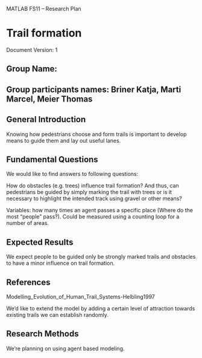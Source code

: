 MATLAB FS11 – Research Plan

Trail formation
===============


Document Version: 1 

Group Name:
-----------

Group participants names: Briner Katja, Marti Marcel, Meier Thomas
-------------------------

General Introduction
--------------------

Knowing how pedestrians choose and form trails is important to develop means to guide them and lay out useful lanes. 


Fundamental Questions
---------------------

We would like to find answers to following questions:

How do obstacles (e.g. trees) influence trail formation? And thus, can pedestrians be guided by simply marking the trail with trees or is it necessary to highlight the intended track using gravel or other means?

Variables: how many times an agent passes a specific place (Where do the most “people” pass?). Could be measured using a counting loop for a number of areas.


Expected Results
----------------

We expect people to be guided only be strongly marked trails and obstacles to have a minor influence on trail formation.


References 
----------

Modelling_Evolution_of_Human_Trail_Systems-Helbling1997

We’d like to extend the model by adding a certain level of attraction towards existing trails we can establish randomly.


Research Methods
----------------

We’re planning on using agent based modeling.


